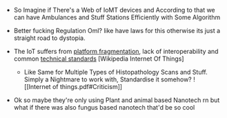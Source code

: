 - So Imagine if There's a Web of IoMT devices and According to that we can have Ambulances and Stuff Stations Efficiently with Some Algorithm
- Better fucking Regulation Oml? like have laws for this otherwise its just a straight road to dystopia.
-   The IoT suffers from [platform fragmentation](zim://ada09bae-8e7e-547b-35ba-f75e9ca2af8c.zim/A/Platform_fragmentation "Platform fragmentation"), lack of interoperability and common [technical standards](zim://ada09bae-8e7e-547b-35ba-f75e9ca2af8c.zim/A/Technical_standard "Technical standard") [Wikipedia Internet Of Things] 
	- Like Same for Multiple Types of Histopathology Scans and Stuff. Simply a Nightmare to work with, Standardise it somehow?
![[Internet of things.pdf#Criticism]]

- Ok so maybe they're only using Plant and animal based Nanotech rn but what if there was also fungus based nanotech that'd be so cool

